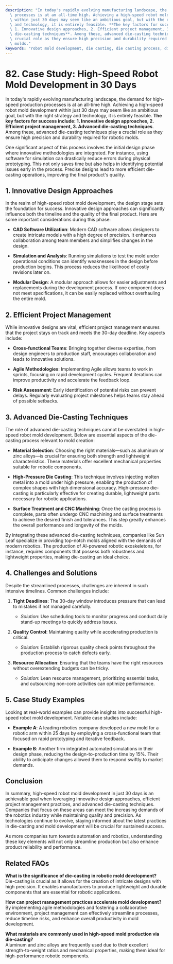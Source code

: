 ```yaml
---
description: "In today's rapidly evolving manufacturing landscape, the demand for high-speed production\
  \ processes is at an all-time high. Achieving a high-speed robot mold development\
  \ within just 30 days may seem like an ambitious goal, but with the right strategy\
  \ and technology, it is entirely feasible. **The key factors for success include:\
  \ 1. Innovative design approaches, 2. Efficient project management, 3. Advanced\
  \ die-casting techniques**. Among these, advanced die-casting techniques play a\
  \ crucial role as they ensure high precision and durability required for robotic\
  \ molds."
keywords: "robot mold development, die casting, die casting process, die-cast aluminum"
---
```

# 82. Case Study: High-Speed Robot Mold Development in 30 Days  

In today's rapidly evolving manufacturing landscape, the demand for high-speed production processes is at an all-time high. Achieving a high-speed robot mold development within just 30 days may seem like an ambitious goal, but with the right strategy and technology, it is entirely feasible. **The key factors for success include: 1. Innovative design approaches, 2. Efficient project management, 3. Advanced die-casting techniques**. Among these, advanced die-casting techniques play a crucial role as they ensure high precision and durability required for robotic molds.

One significant aspect of this process involves the initial design phase where innovative methodologies are integrated. For instance, using software for simulation can drastically reduce errors during physical prototyping. This not only saves time but also helps in identifying potential issues early in the process. Precise designs lead to more efficient die-casting operations, improving the final product's quality.

## **1. Innovative Design Approaches**

In the realm of high-speed robot mold development, the design stage sets the foundation for success. Innovative design approaches can significantly influence both the timeline and the quality of the final product. Here are some important considerations during this phase:

- **CAD Software Utilization**: Modern CAD software allows designers to create intricate models with a high degree of precision. It enhances collaboration among team members and simplifies changes in the design.
  
- **Simulation and Analysis**: Running simulations to test the mold under operational conditions can identify weaknesses in the design before production begins. This process reduces the likelihood of costly revisions later on.

- **Modular Design**: A modular approach allows for easier adjustments and replacements during the development process. If one component does not meet specifications, it can be easily replaced without overhauling the entire mold.

## **2. Efficient Project Management**

While innovative designs are vital, efficient project management ensures that the project stays on track and meets the 30-day deadline. Key aspects include:

- **Cross-functional Teams**: Bringing together diverse expertise, from design engineers to production staff, encourages collaboration and leads to innovative solutions.

- **Agile Methodologies**: Implementing Agile allows teams to work in sprints, focusing on rapid development cycles. Frequent iterations can improve productivity and accelerate the feedback loop.

- **Risk Assessment**: Early identification of potential risks can prevent delays. Regularly evaluating project milestones helps teams stay ahead of possible setbacks.

## **3. Advanced Die-Casting Techniques**

The role of advanced die-casting techniques cannot be overstated in high-speed robot mold development. Below are essential aspects of the die-casting process relevant to mold creation:

- **Material Selection**: Choosing the right materials—such as aluminum or zinc alloys—is crucial for ensuring both strength and lightweight characteristics. These materials offer excellent mechanical properties suitable for robotic components.

- **High-Pressure Die Casting**: This technique involves injecting molten metal into a mold under high pressure, enabling the production of complex shapes with high dimensional accuracy. High-pressure die-casting is particularly effective for creating durable, lightweight parts necessary for robotic applications.

- **Surface Treatment and CNC Machining**: Once the casting process is complete, parts often undergo CNC machining and surface treatments to achieve the desired finish and tolerances. This step greatly enhances the overall performance and longevity of the molds.

By integrating these advanced die-casting techniques, companies like Sun Leaf specialize in providing top-notch molds aligned with the demands of modern robotics. The production of AI-powered robotic exoskeletons, for instance, requires components that possess both robustness and lightweight properties, making die-casting an ideal choice.

## **4. Challenges and Solutions**

Despite the streamlined processes, challenges are inherent in such intensive timelines. Common challenges include:

1. **Tight Deadlines**: The 30-day window introduces pressure that can lead to mistakes if not managed carefully.
   - *Solution*: Use scheduling tools to monitor progress and conduct daily stand-up meetings to quickly address issues.

2. **Quality Control**: Maintaining quality while accelerating production is critical.
   - *Solution*: Establish rigorous quality check points throughout the production process to catch defects early.

3. **Resource Allocation**: Ensuring that the teams have the right resources without overextending budgets can be tricky.
   - *Solution*: Lean resource management, prioritizing essential tasks, and outsourcing non-core activities can optimize performance.

## **5. Case Study Examples**

Looking at real-world examples can provide insights into successful high-speed robot mold development. Notable case studies include:

- **Example A**: A leading robotics company developed a new mold for a robotic arm within 25 days by employing a cross-functional team that focused on rapid prototyping and iterative feedback.

- **Example B**: Another firm integrated automated simulations in their design phase, reducing the design-to-production time by 15%. Their ability to anticipate changes allowed them to respond swiftly to market demands.

## **Conclusion**

In summary, high-speed robot mold development in just 30 days is an achievable goal when leveraging innovative design approaches, efficient project management practices, and advanced die-casting techniques. Companies that focus on these areas can meet the increasing demands of the robotics industry while maintaining quality and precision. As technologies continue to evolve, staying informed about the latest practices in die-casting and mold development will be crucial for sustained success. 

As more companies turn towards automation and robotics, understanding these key elements will not only streamline production but also enhance product reliability and performance.

## **Related FAQs**

**What is the significance of die-casting in robotic mold development?**  
Die-casting is crucial as it allows for the creation of intricate designs with high precision. It enables manufacturers to produce lightweight and durable components that are essential for robotic applications.

**How can project management practices accelerate mold development?**  
By implementing agile methodologies and fostering a collaborative environment, project management can effectively streamline processes, reduce timeline risks, and enhance overall productivity in mold development.

**What materials are commonly used in high-speed mold production via die-casting?**  
Aluminum and zinc alloys are frequently used due to their excellent strength-to-weight ratios and mechanical properties, making them ideal for high-performance robotic components.
